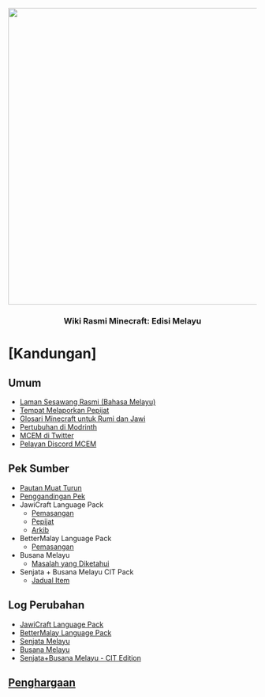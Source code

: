 <p align="center">
<img src="https://imgur.com/0HxIaqK.png"  
        width="600" 
        style="display: block; margin: 0 auto" />
</p>
<h3 align="center"> Wiki Rasmi Minecraft: Edisi Melayu

# [Kandungan]
## Umum
- [Laman Sesawang Rasmi (Bahasa Melayu)](https://bit.ly/LamanWebMCEM)
- [Tempat Melaporkan Pepijat](https://github.com/Minecraft-EdisiMelayu/MCEM-BugTracker)
- [Glosari Minecraft untuk Rumi dan Jawi](https://github.com/Minecraft-EdisiMelayu/MCEM-Wiki/wiki/Glosari-Minecraft-untuk-Rumi-dan-Jawi)
- [Pertubuhan di Modrinth](https://bit.ly/MCEM-Modrinth)
- [MCEM di Twitter](https://twitter.com/MC_EdisiMelayu)
- [Pelayan Discord MCEM](https://bit.ly/MCEM-Discord)

## Pek Sumber
- [Pautan Muat Turun](https://github.com/Minecraft-EdisiMelayu/MCEM-Wiki/wiki/Pautan-Muat-Turun-Pek)
- [Penggandingan Pek](https://github.com/Minecraft-EdisiMelayu/MCEM-Wiki/wiki/MCEM-%E2%80%90-Menggandingkan-Pek)
- JawiCraft Language Pack
  - [Pemasangan](https://github.com/Minecraft-EdisiMelayu/MCEM-Wiki/wiki/Pek-Bahasa-JawiCraft-%E2%80%90-Pemasangan)
  - [Pepijat](https://github.com/Minecraft-EdisiMelayu/MCEM-Wiki/wiki/Pek-Bahasa-JawiCraft-%E2%80%90-Pepijat)
  - [Arkib](https://github.com/Minecraft-EdisiMelayu/Arkib-JawiCraft)
- BetterMalay Language Pack
  - [Pemasangan](https://github.com/Minecraft-EdisiMelayu/MCEM-Wiki/wiki/Pek-Bahasa-BetterMalay-%E2%80%90-Pemasangan)
- Busana Melayu
  - [Masalah yang Diketahui](https://github.com/Minecraft-EdisiMelayu/MCEM-Wiki/wiki/Busana-Melayu---Masalah-yang-Diketahui)
- Senjata + Busana Melayu CIT Pack
  - [Jadual Item](https://github.com/Minecraft-EdisiMelayu/MCEM-Wiki/wiki/Senjata---Busana-Melayu-CIT-Pack-‐-Item-Table)

## Log Perubahan
- [JawiCraft Language Pack](https://github.com/Minecraft-EdisiMelayu/MCEM-Wiki/wiki/Pek-Bahasa-JawiCraft-%E2%80%90-Log-Perubahan)
- [BetterMalay Language Pack](https://github.com/Minecraft-EdisiMelayu/MCEM-Wiki/wiki/Pek-Bahasa-BetterMalay-%E2%80%90-Log-Perubahan)
- [Senjata Melayu](https://github.com/Minecraft-EdisiMelayu/MCEM-Wiki/wiki/Senjata-Melayu-%E2%80%90-Log-Perubahan)
- [Busana Melayu](https://github.com/Minecraft-EdisiMelayu/MCEM-Wiki/wiki/Busana-Melayu---Log-Perubahan)
- [Senjata+Busana Melayu - CIT Edition](https://modrinth.com/resourcepack/senjata-busana-melayu-cit/changelog)

## [Penghargaan](https://github.com/Minecraft-EdisiMelayu/MCEM-Wiki/wiki/MCEM-%E2%80%90-Penghargaan)